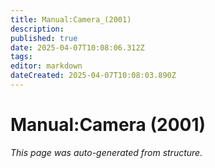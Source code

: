 ```yaml
---
title: Manual:Camera_(2001)
description: 
published: true
date: 2025-04-07T10:08:06.312Z
tags: 
editor: markdown
dateCreated: 2025-04-07T10:08:03.890Z
---
```


# Manual:Camera (2001)

*This page was auto-generated from structure.*